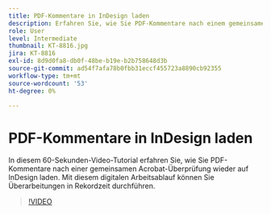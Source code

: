 ```yaml
---
title: PDF-Kommentare in InDesign laden
description: Erfahren Sie, wie Sie PDF-Kommentare nach einem gemeinsamen Acrobat-Review wieder auf InDesign laden.
role: User
level: Intermediate
thumbnail: KT-8816.jpg
jira: KT-8816
exl-id: 8d9d0fa8-db0f-48be-b19e-b2b758648d3b
source-git-commit: ad54f7afa78b0fbb31eccf455723a8890cb92355
workflow-type: tm+mt
source-wordcount: '53'
ht-degree: 0%

---
```


# PDF-Kommentare in InDesign laden

In diesem 60-Sekunden-Video-Tutorial erfahren Sie, wie Sie PDF-Kommentare nach einer gemeinsamen Acrobat-Überprüfung wieder auf InDesign laden. Mit diesem digitalen Arbeitsablauf können Sie Überarbeitungen in Rekordzeit durchführen.

>[!VIDEO](https://video.tv.adobe.com/v/336907?quality=12&learn=on&hidetitle=true)
